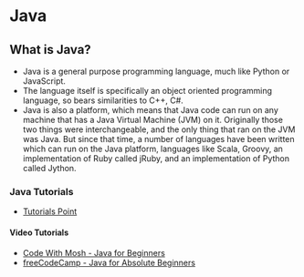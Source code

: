 Java
====================

What is Java?
---------------------

* Java is a general purpose programming language, much like Python or JavaScript.
* The language itself is specifically an object oriented programming language, so bears similarities to C++, C#.
* Java is also a platform, which means that Java code can run on any machine that has a Java Virtual Machine (JVM) on it. Originally those two things were interchangeable, and the only thing that ran on the JVM was Java. But since that time, a number of languages have been written which can run on the Java platform, languages like Scala, Groovy, an implementation of Ruby called jRuby, and an implementation of Python called Jython.

### Java Tutorials

* [Tutorials Point](https://www.tutorialspoint.com/java/index.htm)

#### Video Tutorials

* [Code With Mosh - Java for Beginners](https://www.youtube.com/watch?v=eIrMbAQSU34)
* [freeCodeCamp - Java for Absolute Beginners](https://www.youtube.com/watch?v=GoXwIVyNvX0)
